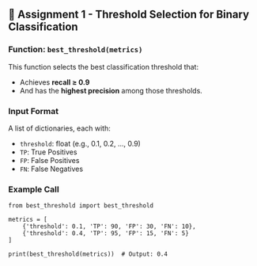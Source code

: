## 🧪 Assignment 1 - Threshold Selection for Binary Classification

### Function: `best_threshold(metrics)`

This function selects the best classification threshold that:
- Achieves **recall ≥ 0.9**
- And has the **highest precision** among those thresholds.

### Input Format

A list of dictionaries, each with:
- `threshold`: float (e.g., 0.1, 0.2, ..., 0.9)
- `TP`: True Positives
- `FP`: False Positives
- `FN`: False Negatives

### Example Call

```
from best_threshold import best_threshold

metrics = [
    {'threshold': 0.1, 'TP': 90, 'FP': 30, 'FN': 10},
    {'threshold': 0.4, 'TP': 95, 'FP': 15, 'FN': 5}
]

print(best_threshold(metrics))  # Output: 0.4
```